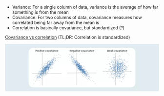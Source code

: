 
- Variance: For a single column of data, variance is the average of how far something is from the mean
- Covariance: For two columns of data, covariance measures how correlated being far away from the mean is
- Correlation is basically covariance, but standardized (?)

[Covariance vs correlation](https://builtin.com/data-science/covariance-vs-correlation) (TL;DR: Correlation is standardized)

![Covariance](covariance.png)
